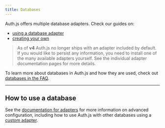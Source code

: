 ```yaml
---
title: Databases
---
```


Auth.js offers multiple database adapters. Check our guides on:

- [using a database adapter](/guides/adapters/using-a-database-adapter)
- [creating your own](/guides/adapters/creating-a-database-adapter)

> As of **v4** Auth.js no longer ships with an adapter included by default. If you would like to persist any information, you need to install one of the many available adapters yourself. See the individual adapter documentation pages for more details.

To learn more about databases in Auth.js and how they are used, check out [databases in the FAQ](/concepts/faq#databases).

---

## How to use a database

See the [documentation for adapters](/reference/adapters/overview) for more information on advanced configuration, including how to use Auth.js with other databases using a [custom adapter](/guides/adapters/creating-a-database-adapter).
